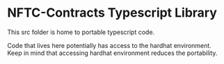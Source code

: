 # NFTC-Contracts Typescript Library
This src folder is home to portable typescript code.

Code that lives here potentially has access to the hardhat environment. Keep in mind that accessing hardhat environment reduces the portability.